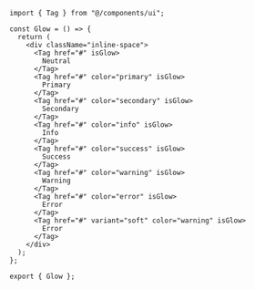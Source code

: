 ﻿```tsx
import { Tag } from "@/components/ui";

const Glow = () => {
  return (
    <div className="inline-space">
      <Tag href="#" isGlow>
        Neutral
      </Tag>
      <Tag href="#" color="primary" isGlow>
        Primary
      </Tag>
      <Tag href="#" color="secondary" isGlow>
        Secondary
      </Tag>
      <Tag href="#" color="info" isGlow>
        Info
      </Tag>
      <Tag href="#" color="success" isGlow>
        Success
      </Tag>
      <Tag href="#" color="warning" isGlow>
        Warning
      </Tag>
      <Tag href="#" color="error" isGlow>
        Error
      </Tag>
      <Tag href="#" variant="soft" color="warning" isGlow>
        Error
      </Tag>
    </div>
  );
};

export { Glow };

```
